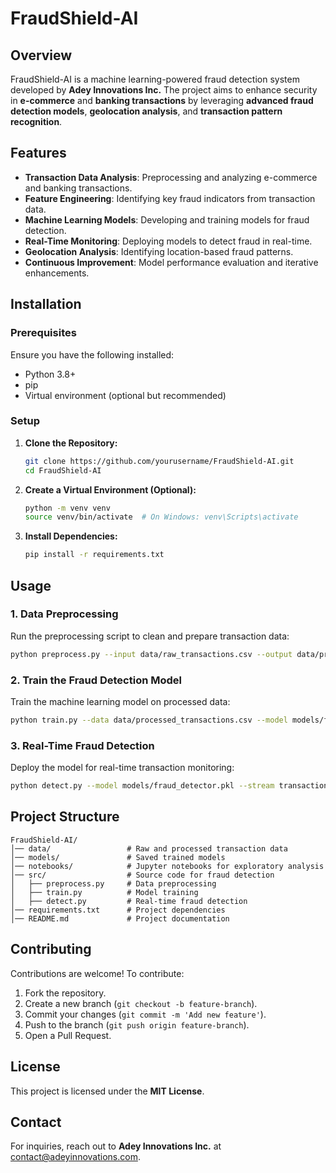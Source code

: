 # FraudShield-AI

## Overview
FraudShield-AI is a machine learning-powered fraud detection system developed by **Adey Innovations Inc.** The project aims to enhance security in **e-commerce** and **banking transactions** by leveraging **advanced fraud detection models**, **geolocation analysis**, and **transaction pattern recognition**. 

## Features
- **Transaction Data Analysis**: Preprocessing and analyzing e-commerce and banking transactions.
- **Feature Engineering**: Identifying key fraud indicators from transaction data.
- **Machine Learning Models**: Developing and training models for fraud detection.
- **Real-Time Monitoring**: Deploying models to detect fraud in real-time.
- **Geolocation Analysis**: Identifying location-based fraud patterns.
- **Continuous Improvement**: Model performance evaluation and iterative enhancements.

## Installation
### Prerequisites
Ensure you have the following installed:
- Python 3.8+
- pip
- Virtual environment (optional but recommended)

### Setup
1. **Clone the Repository:**
   ```bash
   git clone https://github.com/yourusername/FraudShield-AI.git
   cd FraudShield-AI
   ```
2. **Create a Virtual Environment (Optional):**
   ```bash
   python -m venv venv
   source venv/bin/activate  # On Windows: venv\Scripts\activate
   ```
3. **Install Dependencies:**
   ```bash
   pip install -r requirements.txt
   ```

## Usage
### 1. Data Preprocessing
Run the preprocessing script to clean and prepare transaction data:
```bash
python preprocess.py --input data/raw_transactions.csv --output data/processed_transactions.csv
```

### 2. Train the Fraud Detection Model
Train the machine learning model on processed data:
```bash
python train.py --data data/processed_transactions.csv --model models/fraud_detector.pkl
```

### 3. Real-Time Fraud Detection
Deploy the model for real-time transaction monitoring:
```bash
python detect.py --model models/fraud_detector.pkl --stream transactions/live_data.csv
```

## Project Structure
```
FraudShield-AI/
│── data/                 # Raw and processed transaction data
│── models/               # Saved trained models
│── notebooks/            # Jupyter notebooks for exploratory analysis
│── src/                  # Source code for fraud detection
│   ├── preprocess.py     # Data preprocessing
│   ├── train.py          # Model training
│   ├── detect.py         # Real-time fraud detection
│── requirements.txt      # Project dependencies
│── README.md             # Project documentation
```

## Contributing
Contributions are welcome! To contribute:
1. Fork the repository.
2. Create a new branch (`git checkout -b feature-branch`).
3. Commit your changes (`git commit -m 'Add new feature'`).
4. Push to the branch (`git push origin feature-branch`).
5. Open a Pull Request.

## License
This project is licensed under the **MIT License**.

## Contact
For inquiries, reach out to **Adey Innovations Inc.** at [contact@adeyinnovations.com](mailto:contact@adeyinnovations.com).
